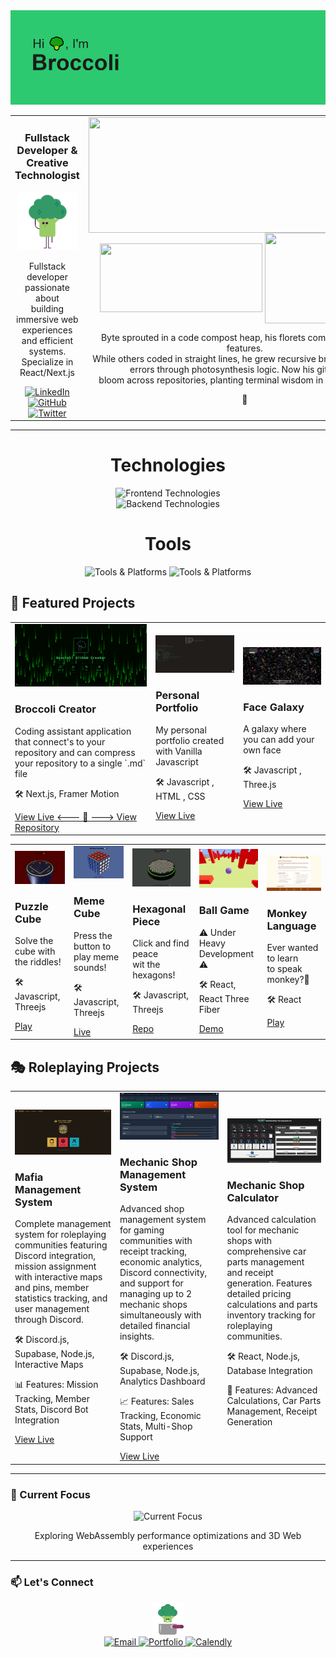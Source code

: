 <img src="images/hibroccoli.png" alt="LinkedIn" />

<!-- Columns Container -->
<table>
  <tr>
    <!-- Left Column -->
    <td align="left" valign="top">
      <h3 align="center">Fullstack Developer & Creative Technologist</h3>
      <div align="center">
        <img
          width="90%"
          src="images/broccoli-eats-broccoli.gif"
          alt="Broccoli Dev"
        />
      </div>
      <p align="center">Fullstack developer passionate about</br> building  immersive web  
  experiences and efficient systems. </br> Specialize in React/Next.js </p>
      <div align="center" id="badges">
        <a href="https://www.linkedin.com/in/pgpavlides/">
          <img
            src="https://img.shields.io/badge/LinkedIn-0077B5?style=for-the-badge&logo=linkedin&logoColor=white"
            alt="LinkedIn"
          />
        </a>
        <a href="https://github.com/pgpavlides">
          <img
            src="https://img.shields.io/badge/GitHub-100000?style=for-the-badge&logo=github&logoColor=white"
            alt="GitHub"
          />
        </a>
        <a href="https://twitter.com/BroccoliDevGr">
          <img
            src="https://img.shields.io/badge/Twitter-1DA1F2?style=for-the-badge&logo=twitter&logoColor=white"
            alt="Twitter"
          />
        </a>
      </div>
    </td>
    <!-- Right Column -->
    <td align="center" valign="top">
      <picture>
        <source
          media="(prefers-color-scheme: dark)"
          srcset="
            https://github-readme-streak-stats.herokuapp.com/?user=pgpavlides&ring_color=99cc66&fire=2cc970&sideNums=339966&currStreakLabel=99cc66&currStreakNum=2cc970&border=99cc66&background=00000000
          "
        />
        <source
          media="(prefers-color-scheme: light), (prefers-color-scheme: no-preference)"
          srcset="
            https://github-readme-streak-stats.herokuapp.com/?user=pgpavlides&ring_color=99cc66&fire=2cc970&sideNums=339966&currStreakLabel=99cc66&currStreakNum=2cc970&border=99cc66&background=ffffff00
          "
        />
        <img
          align="center"
          height="185"
          width="500"
          src="https://github-readme-streak-stats.herokuapp.com/?user=pgpavlides&ring_color=99cc66&fire=2cc970&sideNums=339966&currStreakLabel=99cc66&currStreakNum=2cc970&border=99cc66&background=ffffff00"
        />
      </picture>
        <picture align="center">
          <source
            media="(prefers-color-scheme: dark)"
            srcset="
              https://github-readme-stats.vercel.app/api?username=pgpavlides&show_icons=true&title_color=99cc66&text_color=2cc970&icon_color=339966&border_color=99cc66&bg_color=00000000&include_all_commits=true&count_private=true
            "
          />
          <source
            media="(prefers-color-scheme: light), (prefers-color-scheme: no-preference)"
            srcset="
              https://github-readme-stats.vercel.app/api?username=pgpavlides&show_icons=true&title_color=99cc66&text_color=2cc970&icon_color=339966&border_color=99cc66&bg_color=ffffff00&include_all_commits=true&count_private=true
            "
          />
          <img
            align="center"
            height="110"
            width="260"
            src="https://github-readme-stats.vercel.app/api?username=pgpavlides&show_icons=true&title_color=99cc66&text_color=2cc970&icon_color=339966&border_color=99cc66&bg_color=ffffff00&include_all_commits=true&count_private=true"
          />
        </picture>
        <picture>
          <source
            media="(prefers-color-scheme: dark)"
            srcset="
              https://github-readme-stats.vercel.app/api/top-langs/?username=pgpavlides&layout=compact&title_color=99cc66&text_color=2cc970&icon_color=339966&border_color=99cc66&bg_color=00000000&langs_count=6
            "
          />
          <source
            media="(prefers-color-scheme: light), (prefers-color-scheme: no-preference)"
            srcset="
              https://github-readme-stats.vercel.app/api/top-langs/?username=pgpavlides&layout=compact&title_color=99cc66&text_color=2cc970&icon_color=339966&border_color=99cc66&bg_color=ffffff00&langs_count=6
            "
          />
          <img
            align="center"
            height="145"
            width="200"
            src="https://github-readme-stats.vercel.app/api/top-langs/?username=pgpavlides&layout=compact&title_color=99cc66&text_color=2cc970&icon_color=339966&border_color=99cc66&bg_color=ffffff00&langs_count=6"
          />
        </picture>
      <p>Byte sprouted in a code compost heap, his florets compiling bugs into features. </br> While others coded in straight lines, he grew recursive branches - solving </br> errors through photosynthesis logic. Now his git pushes </br> bloom across repositories, planting terminal wisdom in root directories.</p>
  <div align="center">
    🥦
  </div>
    </td>
  
  </tr>
</table>

---

<div>
  
  <div align="center">
    <h1>Technologies</h1>
    <img
      src="https://skillicons.dev/icons?i=nextjs,react,threejs,mui,ts,js,html,css,sass,tailwind,styledcomponents"
      alt="Frontend Technologies"
    />
  </div>
  <div align="center">
    <img
      src="https://skillicons.dev/icons?i=lua,nodejs,mongodb,graphql,postgres,firebase,express,php,jquery"
      alt="Backend Technologies"
    />
  </div>
  <div align="center">
    <h1>Tools</h1>
    <img
      src="https://skillicons.dev/icons?i=git,pnpm,yarn,github,postman,vitest,aws,vercel,netlify,webpack,vscode"
      alt="Tools & Platforms"
    />
    <img
      src="https://skillicons.dev/icons?i=wordpress,vite,figma,photoshop,pr,au,illustrator,blender,godot"
      alt="Tools & Platforms"
    />
  </div>
</div>

## 🚀 Featured Projects

<table>
  <tr>
    <td>
      <a href="https://github.com/pgpavlides/mprokolo">
        <img
          src="images/broccoli_next_create.png"
          width="500"
          alt="3D Portfolio Platform"
        />
      </a>
      <h3>Broccoli Creator</h3>
      <p>
        Coding assistant application that connect's to your repository and can
        compress your repository to a single `.md` file
      </p>
      <p>🛠️ Next.js, Framer Motion</p>
      <a
        href="https://mprokolo.gr/"
        >View Live <--- 🔗 </a
      >
      <a
        href="https://github.com/pgpavlides/mprokolo"
        > ---> View Repository</a
      >      
    </td>
    <td>
      <a href="https://www.pgpavlides.com">
        <img src="images/cmd_profile.png" width="350" alt="Project 2" />
      </a>
      <h3>Personal Portfolio</h3>
      <p>My personal portfolio created with Vanilla Javascript</p>
      <p>🛠️ Javascript , HTML , CSS</p>
      <a href="https://www.pgpavlides.com/">View Live</a>
    </td>
    <td>
      <a href="https://face-galaxy.vercel.app/">
        <img src="images/face_galaxy.png" width="350" alt="Project 3" />
      </a>
      <h3>Face Galaxy</h3>
      <p>A galaxy where you can add your own face</p>
      <p>🛠️ Javascript , Three.js</p>
      <a href="https://face-galaxy.vercel.app/">View Live</a>
    </td>
  </tr>
</table>

  <!-- OTHER PROJECTS -->

<table>
  <!-- Row 1 -->
  <tr>
    <td>
      <a href="https://puzzlecube.vercel.app/">
        <img src="images/puzzlecube.png"  width="400"  alt="Chat Interface"/>
      </a>
      <h3>Puzzle Cube</h3>
      <p>Solve the cube with the riddles!</p>
      <p>🛠️ Javascript, Threejs</p>
      <a href="https://puzzlecube.vercel.app/">Play</a>
    </td>
    <td>
      <a href="https://memecube.vercel.app/">
        <img src="images/memecube.png"  width="400" alt="Online Store"/>
      </a>
      <h3>Meme Cube</h3>
      <p>Press the button to </br> play  meme sounds!</p>
      <p>🛠️ Javascript, Threejs</p>
      <a href="https://memecube.vercel.app/">Live</a>
    </td>
    <td>
      <a href="https://hexagonalpeace.vercel.app/">
        <img src="images/hexagonalpeace.png"  width="400" alt="AI Dashboard"/>
      </a>
      <h3>Hexagonal Piece</h3>
      <p>Click and find peace </br> wit the hexagons!</p>
      <p>🛠️ Javascript, Threejs</p>
      <a href="https://hexagonalpeace.vercel.app/">Repo</a>
    </td>
    <td>
      <a href="https://ball-game-v2-git-master-pgpavlides.vercel.app/">
        <img src="images/ballgame.png"  width="400" alt="AR Experience"/>
      </a>
      <h3>Ball Game</h3>
      <p>⚠️ Under Heavy Development ⚠️</p>
      <p>🛠️ React, React Three Fiber</p>
      <a href="https://ball-game-v2-git-master-pgpavlides.vercel.app/">Demo</a>
    </td>
    <td>
      <a href="https://ball-game-v2-git-master-pgpavlides.vercel.app/">
        <img src="images/monkey-alphabet.png"  width="400" alt="Game Screenshot"/>
      </a>
      <h3>Monkey Language</h3>
      <p>Ever wanted to learn </br> to speak monkey?🍌</p>
      <p>🛠️ React</p>
      <a href="https://monkey-alphabet.vercel.app/">Play</a>
    </td>
  </tr>
</table>

## 🎭 Roleplaying Projects

<table>
  <tr>
    <td>
      <a href="https://daltons.gr/">
        <img
          src="images/daltons-server.png"
          width="500"
          alt="Mafia Management System"
        />
      </a>
      <h3>Mafia Management System</h3>
      <p>
        Complete management system for roleplaying communities featuring Discord integration, 
        mission assignment with interactive maps and pins, member statistics tracking, 
        and user management through Discord.
      </p>
      <p>🛠️ Discord.js, Supabase, Node.js, Interactive Maps</p>
      <p>📊 Features: Mission Tracking, Member Stats, Discord Bot Integration</p>
      <a href="https://daltons.gr/">View Live</a>
    </td>
    <td>
      <a href="https://tokyomechanic.gr/">
        <img
          src="images/tokyo-server.png" 
          width="500" 
          alt="Mechanic Shop Management System"
        />
      </a>
      <h3>Mechanic Shop Management System</h3>
      <p>
        Advanced shop management system for gaming communities with receipt tracking, 
        economic analytics, Discord connectivity, and support for managing up to 2 
        mechanic shops simultaneously with detailed financial insights.
      </p>
      <p>🛠️ Discord.js, Supabase, Node.js, Analytics Dashboard</p>
      <p>📈 Features: Sales Tracking, Economic Stats, Multi-Shop Support</p>
      <a href="https://tokyomechanic.gr/">View Live</a>
    </td>
    <td>
      <img
        src="images/quest_mechanic.png"
        width="500"
        alt="Mechanic Shop Calculator"
      />
      <h3>Mechanic Shop Calculator</h3>
      <p>
        Advanced calculation tool for mechanic shops with comprehensive car parts 
        management and receipt generation. Features detailed pricing calculations 
        and parts inventory tracking for roleplaying communities.
      </p>
      <p>🛠️ React, Node.js, Database Integration</p>
      <p>🔧 Features: Advanced Calculations, Car Parts Management, Receipt Generation</p>
    </td>
  </tr>
</table>

--- 

### 🌱 Current Focus

<div align="center">
  <img
    src="https://skillicons.dev/icons?i=wasm,rust,react,threejs,blender,ae"
    alt="Current Focus"
  />
  <p>Exploring WebAssembly performance optimizations and 3D Web experiences</p>
</div>

--- 

### 📫 Let's Connect

 <div align="center">
        <img
          width="10%"
          src="images/boiling-broccoli.gif"
          alt="Broccoli Dev"
        />
      </div>

<div align="center">
  <a href="mailto:pgpavlides@gmail.com">
    <img
      src="https://img.shields.io/badge/Gmail-D14836?style=for-the-badge&logo=gmail&logoColor=white"
      alt="Email"
    />
  </a>
  <a href="https://www.pgpavlides.com">
    <img
      src="https://img.shields.io/badge/Portfolio-%23000000.svg?style=for-the-badge&logo=vercel&logoColor=white"
      alt="Portfolio"
    />
  </a>
  <a href="https://calendly.com/pgpavlides">
    <img
      src="https://img.shields.io/badge/Schedule_Meeting-008080?style=for-the-badge&logo=google-meet&logoColor=white"
      alt="Calendly"
    />
  </a>
</div>

